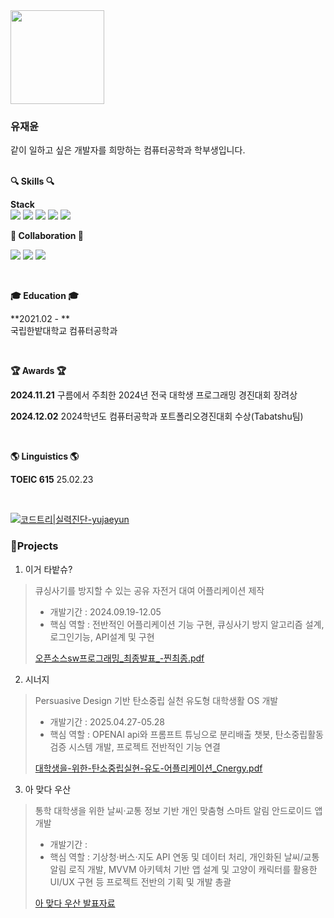 <div align="left">
  <img src="https://github-profile-summary-cards.vercel.app/api/cards/profile-details?username=YUJAEYUN&theme=tokyonight" height="150px"/>
</div>

<h3>유재윤</h3>
같이 일하고 싶은 개발자를 희망하는 컴퓨터공학과 학부생입니다.

<br>
<br>
<p><b>🔍 Skills 🔍</b></p>

**Stack**  
<img src="https://img.shields.io/badge/Flask-000000?style=for-the-badge&logo=flask&logoColor=white">
<img src="https://img.shields.io/badge/Python-3776AB?style=for-the-badge&logo=python&logoColor=white">
<img src="https://img.shields.io/badge/MongoDB-47A248?style=for-the-badge&logo=MongoDB&logoColor=white">
<img src="https://img.shields.io/badge/TypeScript-007ACC?style=for-the-badge&logo=typescript&logoColor=white">
<img src="https://img.shields.io/badge/Next.js-000?logo=nextdotjs&logoColor=fff&style=for-the-badge">


<b>🤝
 Collaboration 🤝
</b>

<img src="https://img.shields.io/badge/Notion-000000?style=for-the-badge&logo=notion&logoColor=white"> <img src="https://img.shields.io/badge/Discord-7289DA?style=for-the-badge&logo=discord&logoColor=white"> <img src="https://img.shields.io/badge/Slack-4A154B?style=for-the-badge&logo=slack&logoColor=white">

<br>


<p>
<b>🎓 Education 🎓</b>
  </p>

**2021.02 - **  
국립한밭대학교 컴퓨터공학과

<br>
<p>
  <b>🏆 Awards 🏆</b>  
</p>

**2024.11.21**  구름에서 주최한 2024년 전국 대학생 프로그래밍 경진대회 장려상

**2024.12.02**  2024학년도 컴퓨터공학과 포트폴리오경진대회 수상(Tabatshu팀)

<!--
<img src="/logo/ringo.png" height="30"/>
<img src="/logo/ontheblock.png" height="30"/>
<img src="/logo/senabo.png" height="30"/>
-->
<br>
<p>
  <b>🌎 Linguistics 🌎</b> 
</p>

**TOEIC 615** 25.02.23

<br>

[![코드트리|실력진단-yujaeyun](https://banner.codetree.ai/v1/banner/yujaeyun)](https://www.codetree.ai/profiles/yujaeyun)
<br />

### 📝Projects

1. 이거 타밭슈?

> 큐싱사기를 방지할 수 있는 공유 자전거 대여 어플리케이션 제작
>
> - 개발기간 : 2024.09.19-12.05
> - 핵심 역할 : 전반적인 어플리케이션 기능 구현, 큐싱사기 방지 알고리즘 설계, 로그인기능, API설계 및 구현
>   
> [오픈소스sw프로그래밍_최종발표_-찐최종.pdf](https://github.com/user-attachments/files/20513368/sw._._-.pdf)

>
2. 시너지
> Persuasive Design 기반 탄소중립 실천 유도형 대학생활 OS 개발
> - 개발기간 : 2025.04.27-05.28
> - 핵심 역할 : OPENAI api와 프롬프트 튜닝으로 분리배출 챗봇, 탄소중립활동 검증 시스템 개발, 프로젝트 전반적인 기능 연결
>   
> [대학생을-위한-탄소중립실현-유도-어플리케이션_Cnergy.pdf](https://github.com/user-attachments/files/20513370/-.-.-.-._Cnergy.pdf)

>
3. 아 맞다 우산
> 통학 대학생을 위한 날씨·교통 정보 기반 개인 맞춤형 스마트 알림 안드로이드 앱 개발
> - 개발기간 : 
> - 핵심 역할 : 기상청·버스·지도 API 연동 및 데이터 처리, 개인화된 날씨/교통 알림 로직 개발, MVVM 아키텍처 기반 앱 설계 및 고양이 캐릭터를 활용한 UI/UX 구현 등 프로젝트 전반의 기획 및 개발 총괄
>   
> [아 맞다 우산 발표자료](https://www.miricanvas.com/v/14q8m0i)
